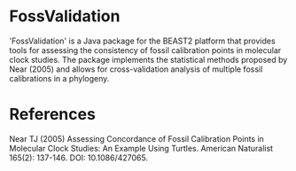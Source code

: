# FossValidation

'FossValidation' is a Java package for the BEAST2 platform that provides tools for assessing the consistency of fossil calibration points in molecular clock studies. The package implements the statistical methods proposed by Near (2005) and allows for cross-validation analysis of multiple fossil calibrations in a phylogeny.

# References

Near TJ (2005) Assessing Concordance of Fossil Calibration Points in Molecular Clock Studies: An Example Using Turtles. American Naturalist 165(2): 137-146. DOI: 10.1086/427065.
